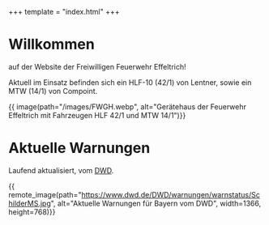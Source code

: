 +++
template = "index.html"
+++

# Willkommen

auf der Website der Freiwilligen Feuerwehr Effeltrich!

Aktuell im Einsatz befinden sich ein HLF-10 (42/1) von Lentner, sowie ein MTW (14/1) von Compoint.

{{ image(path="/images/FWGH.webp", alt="Gerätehaus der Feuerwehr Effeltrich mit Fahrzeugen HLF 42/1 und MTW 14/1")}}
<!-- { { image(path="/images/FWGH.webp", width=914, height=686)} } -->

# Aktuelle Warnungen

Laufend aktualisiert, vom [DWD](https://www.dwd.de/DE/Home/home_node.html).

{{ remote_image(path="https://www.dwd.de/DWD/warnungen/warnstatus/SchilderMS.jpg", alt="Aktuelle Warnungen für Bayern vom DWD", width=1366, height=768)}}
<!-- ![Aktuelle Warnungen für Bayern vom DWD](https://www.dwd.de/DWD/warnungen/warnstatus/SchilderMS.jpg) -->

